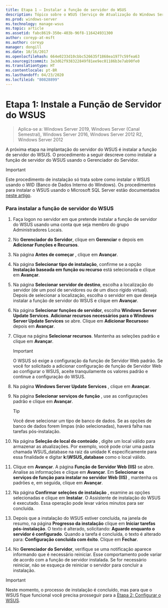 ```yaml
---
title: Etapa 1 – Instalar a função de servidor do WSUS
description: Tópico sobre o WSUS (Serviço de Atualização do Windows Server) – descreve como instalar a função de servidor usando Gerenciador do Servidor
ms.prod: windows-server
ms.technology: manage-wsus
ms.topic: article
ms.assetid: fabc8619-350e-403b-96f8-116424931300
author: coreyp-at-msft
ms.author: coreyp
manager: dongill
ms.date: 10/16/2017
ms.openlocfilehash: 664e0233d10cbbc526635f1868ea1977c59fea63
ms.sourcegitcommit: 3a3d62f938322849f81ee9ec01186b3e7ab90fe0
ms.translationtype: HT
ms.contentlocale: pt-BR
ms.lasthandoff: 04/23/2020
ms.locfileid: "80828899"
---
```

# <a name="step-1-install-the-wsus-server-role"></a>Etapa 1: Instale a Função de Servidor do WSUS

>Aplica-se a: Windows Server 2019, Windows Server (Canal Semestral), Windows Server 2016, Windows Server 2012 R2, Windows Server 2012

A próxima etapa na implantação do servidor do WSUS é instalar a função de servidor do WSUS. O procedimento a seguir descreve como instalar a função de servidor do WSUS usando o Gerenciador do Servidor.

> [!IMPORTANT]
> Este procedimento de instalação só trata sobre como instalar o WSUS usando o WID (Banco de Dados Interno do Windows). Os procedimentos para instalar o WSUS usando o Microsoft SQL Server estão documentados [neste artigo](https://social.technet.microsoft.com/wiki/contents/articles/10020.installing-wsus-server-role-on-windows-server-2012-with-microsoft-sql-database.aspx).

### <a name="to-install-the-wsus-server-role"></a>Para instalar a função de servidor do WSUS

1.  Faça logon no servidor em que pretende instalar a função de servidor do WSUS usando uma conta que seja membro do grupo Administradores Locais.

2.  No **Gerenciador do Servidor**, clique em **Gerenciar** e depois em **Adicionar Funções e Recursos**.

3.  Na página **Antes de começar** , clique em **Avançar**.

4.  Na página **Selecionar tipo de instalação**, confirme se a opção **Instalação baseada em função ou recurso** está selecionada e clique em **Avançar**.

5.  Na página **Selecionar servidor de destino**, escolha a localização do servidor (de um pool de servidores ou de um disco rígido virtual). Depois de selecionar a localização, escolha o servidor em que deseja instalar a função de servidor do WSUS e clique em **Avançar**.

6.  Na página **Selecionar funções de servidor**, escolha **Windows Server Update Services**.  **Adicionar recursos necessários para o Windows Server Update Services** se abre. Clique em **Adicionar Recursos**e depois em **Avançar**.

7.  Clique na página **Selecionar recursos**. Mantenha as seleções padrão e clique em **Avançar**.

    > [!IMPORTANT]
    > O WSUS só exige a configuração da função de Servidor Web padrão. Se você for solicitado a adicionar configuração de função de Servidor Web ao configurar o WSUS, aceite tranquilamente os valores padrão e continue a configuração do WSUS.

8.  Na página **Windows Server Update Services** , clique em **Avançar**.

9. Na página **Selecionar serviços de função** , use as configurações padrão e clique em **Avançar**.

    > [!TIP]
    > Você deve selecionar um tipo de banco de dados. Se as opções de banco de dados forem limpas (não selecionadas), haverá falha nas tarefas pós-instalação.

10. Na página **Seleção de local do conteúdo** , digite um local válido para armazenar as atualizações. Por exemplo, você pode criar uma pasta chamada WSUS_database na raiz da unidade K especificamente para essa finalidade e digitar **k:\WSUS_database** como o local válido.

11. Clique em **Avançar**. A página **Função de Servidor Web (IIS)** se abre. Analise as informações e clique em **Avançar**. Em **Selecionar os serviços de função para instalar no servidor Web (IIS)** , mantenha os padrões e, em seguida, clique em **Avançar**.

12. Na página **Confirmar seleções de instalação** , examine as opções selecionadas e clique em **Instalar**. O Assistente de instalação do WSUS é executado. Essa operação pode levar vários minutos para ser concluída.

13. Depois que a instalação do WSUS estiver concluída, na janela de resumo, na página **Progresso da instalação** clique em **Iniciar tarefas pós-instalação**. O texto é alterado, solicitando: **Aguarde enquanto o servidor é configurado**. Quando a tarefa é concluída, o texto é alterado para: **Configuração concluída com êxito**. Clique em **Fechar**.

14. No **Gerenciador do Servidor**, verifique se uma notificação aparece informando que é necessário reiniciar. Esse comportamento pode variar de acordo com a função de servidor instalada. Se for necessário reiniciar, não se esqueça de reiniciar o servidor para concluir a instalação.

> [!IMPORTANT]
> Neste momento, o processo de instalação é concluído, mas para que o WSUS fique funcional você precisa prosseguir para a [Etapa 2: Configurar o WSUS](2-configure-wsus.md).

